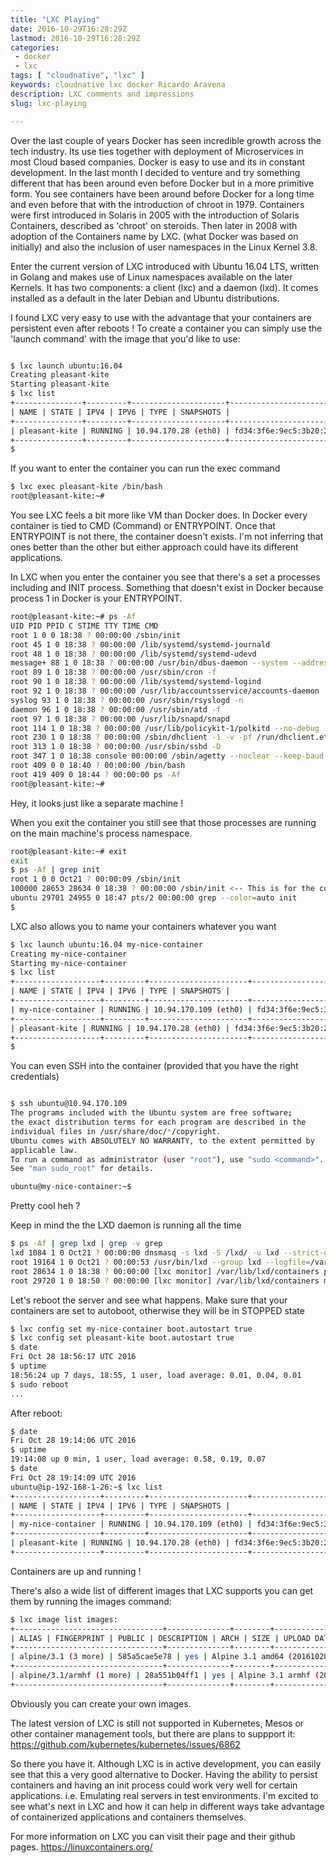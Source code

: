 ```yaml
---
title: "LXC Playing"
date: 2016-10-29T16:28:29Z
lastmod: 2016-10-29T16:28:29Z
categories:
 - docker
 - lxc
tags: [ "cloudnative", "lxc" ]
keywords: cloudnative lxc docker Ricardo Aravena
description: LXC comments and impressions
slug: lxc-playing

---
```


Over the last couple of years Docker has seen incredible growth across the tech industry. Its use ties together with deployment of Microservices in most Cloud based companies. Docker is easy to use and its in constant development.
In the last month I decided to venture and try something different that has been around even before Docker but in a more primitive form. You see containers have been around before Docker for a long time and even before that with the introduction of chroot in 1979. Containers were first introduced in Solaris in 2005 with the introduction of Solaris Containers, described as 'chroot' on steroids. Then later in 2008 with adoption of the Containers name by LXC. (what Docker was based on initially) and also the inclusion of user namespaces in the Linux Kernel 3.8.

Enter the current version of LXC introduced with Ubuntu 16.04 LTS, written in Golang and makes use of Linux namespaces available on the later Kernels. It has two components: a client (lxc) and a daemon (lxd). It comes installed as a default in the later Debian and Ubuntu distributions.

I found LXC very easy to use with the advantage that your containers are persistent even after reboots !
To create a container you can simply use the 'launch command' with the image that you'd like to use:

```bash

$ lxc launch ubuntu:16.04
Creating pleasant-kite
Starting pleasant-kite
$ lxc list
+---------------+---------+---------------------+-----------------------------------------------+------------+-----------+
| NAME | STATE | IPV4 | IPV6 | TYPE | SNAPSHOTS |
+---------------+---------+---------------------+-----------------------------------------------+------------+-----------+
| pleasant-kite | RUNNING | 10.94.170.28 (eth0) | fd34:3f6e:9ec5:3b20:216:3eff:fe0f:9bfa (eth0) | PERSISTENT | 0 |
+---------------+---------+---------------------+-----------------------------------------------+------------+-----------+
$
```

If you want to enter the container you can run the exec command

```bash
$ lxc exec pleasant-kite /bin/bash
root@pleasant-kite:~#
```

You see LXC feels a bit more like VM than Docker does. In Docker every container is tied to CMD (Command) or ENTRYPOINT. Once that ENTRYPOINT is not there, the container doesn't exists. I'm not inferring that ones better than the other but either approach could have its different applications.

In LXC when you enter the container you see that there's a set a processes including and INIT process. Something that doesn't exist in Docker because process 1 in Docker is your ENTRYPOINT.

```bash
root@pleasant-kite:~# ps -Af
UID PID PPID C STIME TTY TIME CMD
root 1 0 0 18:38 ? 00:00:00 /sbin/init
root 45 1 0 18:38 ? 00:00:00 /lib/systemd/systemd-journald
root 48 1 0 18:38 ? 00:00:00 /lib/systemd/systemd-udevd
message+ 88 1 0 18:38 ? 00:00:00 /usr/bin/dbus-daemon --system --address=systemd: --nofork --nopidfile --systemd-activation
root 89 1 0 18:38 ? 00:00:00 /usr/sbin/cron -f
root 90 1 0 18:38 ? 00:00:00 /lib/systemd/systemd-logind
root 92 1 0 18:38 ? 00:00:00 /usr/lib/accountsservice/accounts-daemon
syslog 93 1 0 18:38 ? 00:00:00 /usr/sbin/rsyslogd -n
daemon 96 1 0 18:38 ? 00:00:00 /usr/sbin/atd -f
root 97 1 0 18:38 ? 00:00:00 /usr/lib/snapd/snapd
root 114 1 0 18:38 ? 00:00:00 /usr/lib/policykit-1/polkitd --no-debug
root 230 1 0 18:38 ? 00:00:00 /sbin/dhclient -1 -v -pf /run/dhclient.eth0.pid -lf /var/lib/dhcp/dhclient.eth0.leases -I -
root 313 1 0 18:38 ? 00:00:00 /usr/sbin/sshd -D
root 347 1 0 18:38 console 00:00:00 /sbin/agetty --noclear --keep-baud console 115200 38400 9600 vt220
root 409 0 0 18:40 ? 00:00:00 /bin/bash
root 419 409 0 18:44 ? 00:00:00 ps -Af
root@pleasant-kite:~#
```

Hey, it looks just like a separate machine !

When you exit the container you still see that those processes are running on the main machine's process namespace.


```bash
root@pleasant-kite:~# exit
exit
$ ps -Af | grep init
root 1 0 0 Oct21 ? 00:00:09 /sbin/init
100000 28653 28634 0 18:38 ? 00:00:00 /sbin/init <-- This is for the container
ubuntu 29701 24955 0 18:47 pts/2 00:00:00 grep --color=auto init
$
```

LXC also allows you to name your containers whatever you want

```bash
$ lxc launch ubuntu:16.04 my-nice-container
Creating my-nice-container
Starting my-nice-container
$ lxc list
+-------------------+---------+----------------------+-----------------------------------------------+------------+-----------+
| NAME | STATE | IPV4 | IPV6 | TYPE | SNAPSHOTS |
+-------------------+---------+----------------------+-----------------------------------------------+------------+-----------+
| my-nice-container | RUNNING | 10.94.170.109 (eth0) | fd34:3f6e:9ec5:3b20:216:3eff:fe3f:f1d1 (eth0) | PERSISTENT | 0 |
+-------------------+---------+----------------------+-----------------------------------------------+------------+-----------+
| pleasant-kite | RUNNING | 10.94.170.28 (eth0) | fd34:3f6e:9ec5:3b20:216:3eff:fe0f:9bfa (eth0) | PERSISTENT | 0 |
+-------------------+---------+----------------------+-----------------------------------------------+------------+-----------+
$
```

You can even SSH into the container (provided that you have the right credentials)

```bash

$ ssh ubuntu@10.94.170.109
The programs included with the Ubuntu system are free software;
the exact distribution terms for each program are described in the
individual files in /usr/share/doc/*/copyright.
Ubuntu comes with ABSOLUTELY NO WARRANTY, to the extent permitted by
applicable law.
To run a command as administrator (user "root"), use "sudo <command>".
See "man sudo_root" for details.

ubuntu@my-nice-container:~$
```

Pretty cool heh ?

Keep in mind the the LXD daemon is running all the time

```bash
$ ps -Af | grep lxd | grep -v grep
lxd 1084 1 0 Oct21 ? 00:00:00 dnsmasq -s lxd -S /lxd/ -u lxd --strict-order --bind-interfaces --pid-file=/run/lxd-bridge//dnsmasq.pid --dhcp-no-override --except-interface=lo --interface=lxdbr0 --dhcp-leasefile=/var/lib/lxd-bridge//dnsmasq.lxdbr0.leases --dhcp-authoritative --listen-address 10.94.170.1 --dhcp-range 10.94.170.2,10.94.170.254 --dhcp-lease-max=252 --dhcp-range=fd34:3f6e:9ec5:3b20::1,ra-stateless,ra-names --listen-address fd34:3f6e:9ec5:3b20::1
root 19164 1 0 Oct21 ? 00:00:53 /usr/bin/lxd --group lxd --logfile=/var/log/lxd/lxd.log
root 28634 1 0 18:38 ? 00:00:00 [lxc monitor] /var/lib/lxd/containers pleasant-kite
root 29720 1 0 18:50 ? 00:00:00 [lxc monitor] /var/lib/lxd/containers my-nice-container
```

Let's reboot the server and see what happens. Make sure that your containers are set to autoboot, otherwise they will be in STOPPED state

```bash
$ lxc config set my-nice-container boot.autostart true
$ lxc config set pleasant-kite boot.autostart true
$ date
Fri Oct 28 18:56:17 UTC 2016
$ uptime
18:56:24 up 7 days, 18:55, 1 user, load average: 0.01, 0.04, 0.01
$ sudo reboot
...
```

After reboot:

```bash
$ date
Fri Oct 28 19:14:06 UTC 2016
$ uptime
19:14:08 up 0 min, 1 user, load average: 0.58, 0.19, 0.07
$ date
Fri Oct 28 19:14:09 UTC 2016
ubuntu@ip-192-168-1-26:~$ lxc list
+-------------------+---------+----------------------+-----------------------------------------------+------------+-----------+
| NAME | STATE | IPV4 | IPV6 | TYPE | SNAPSHOTS |
+-------------------+---------+----------------------+-----------------------------------------------+------------+-----------+
| my-nice-container | RUNNING | 10.94.170.109 (eth0) | fd34:3f6e:9ec5:3b20:216:3eff:fe3f:f1d1 (eth0) | PERSISTENT | 0 |
+-------------------+---------+----------------------+-----------------------------------------------+------------+-----------+
| pleasant-kite | RUNNING | 10.94.170.28 (eth0) | fd34:3f6e:9ec5:3b20:216:3eff:fe0f:9bfa (eth0) | PERSISTENT | 0 |
+-------------------+---------+----------------------+-----------------------------------------------+------------+-----------+
```

Containers are up and running !

There's also a wide list of different images that LXC supports you can get them by running the images command:

```bash
$ lxc image list images:
+---------------------------------+--------------+--------+------------------------------------------+---------+----------+-------------------------------+
| ALIAS | FINGERPRINT | PUBLIC | DESCRIPTION | ARCH | SIZE | UPLOAD DATE |
+---------------------------------+--------------+--------+------------------------------------------+---------+----------+-------------------------------+
| alpine/3.1 (3 more) | 585a5cae5e78 | yes | Alpine 3.1 amd64 (20161028_17:50) | x86_64 | 2.32MB | Oct 28, 2016 at 12:00am (UTC) |
+---------------------------------+--------------+--------+------------------------------------------+---------+----------+-------------------------------+
| alpine/3.1/armhf (1 more) | 28a551b04ff1 | yes | Alpine 3.1 armhf (20161028_17:50) | armv7l | 1.55MB | Oct 28, 2016 at 12:00am (UTC) |
+---------------------------------+--------------+--------+------------------------------------------+---------+----------+-------------------------------+
```

Obviously you can create your own images.

The latest version of LXC is still not supported in Kubernetes, Mesos or other container management tools, but there are plans to
suppport it: https://github.com/kubernetes/kubernetes/issues/6862

So there you have it. Although LXC is in active development, you can easily see that this a very good alternative to Docker. Having the ability to persist containers and having an init process could work very well for certain applications. i.e. Emulating real servers in test environments. I'm excited to see what's next in LXC and how it can help in different ways take advantage of containerized applications and containers themselves.

For more information on LXC you can visit their page and their github pages.
https://linuxcontainers.org/

